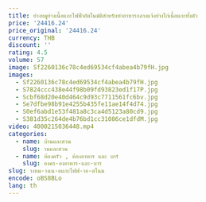 ```yaml
---
title: ย่างหมูย่างเนื้อแกะไฟฟ้าอัตโนมัติสำหรับทำอาหารกลางแจ้งย่างไก่เนื้อแกะทั้งตัว
price: '24416.24'
price_original: '24416.24'
currency: THB
discount: ''
rating: 4.5
volume: 57
image: Sf2260136c78c4ed69534cf4abea4b79fH.jpg
images:
  - Sf2260136c78c4ed69534cf4abea4b79fH.jpg
  - S7824ccc438e44f98b09fd93823ed1f17P.jpg
  - Scbf68d20e40d464c9d93c7711561fc6bv.jpg
  - Se7dfbe98b91e4255b435fe11ae14f4d74.jpg
  - S0ef6abd1e53f481a8c3ca4d5123a80cd9.jpg
  - S381d35c264de4b76bd1cc31086ce1dfdM.jpg
video: 4000215036448.mp4
categories:
  - name: บ้านและสวน
    slug: านและสวน
  - name: ห้องครัว , ห้องอาหาร และ บาร์
    slug: องคร-องอาหาร-และ-บาร
slug: างหม-างเน-อแกะไฟฟ-าอ-ตโนม
encode: oBS8BLo
lang: th
---
```

  